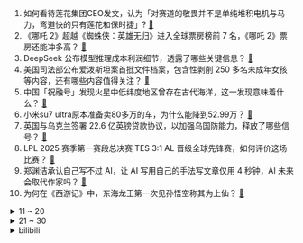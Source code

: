 1. 如何看待莲花集团CEO发文，认为「对赛道的敬畏并不是单纯堆积电机与马力，弯道快的只有莲花和保时捷」? [:link:](https://www.zhihu.com/question/13691384077)
2. 《哪吒 2》超越《蜘蛛侠：英雄无归》进入全球票房榜前 7 名，《哪吒 2》票房还能冲多高？ [:link:](https://www.zhihu.com/question/13711164774)
3. DeepSeek 公布模型推理成本利润细节，透露了哪些关键信息？ [:link:](https://www.zhihu.com/question/13730017341)
4. 美国司法部公布爱泼斯坦案首批文件档案，包含性剥削 250 多名未成年女孩等内容，还有哪些内容值得关注？ [:link:](https://www.zhihu.com/question/13612528698)
5. 中国「祝融号」发现火星中低纬度地区曾存在古代海洋，这一发现意味着什么？ [:link:](https://www.zhihu.com/question/13621337271)
6. 小米su7 ultra原本准备卖80多万的车，为什么能降到52.99万？ [:link:](https://www.zhihu.com/question/13619041106)
7. 英国与乌克兰签署 22.6 亿英镑贷款协议，以加强乌国防能力，释放了哪些信号？ [:link:](https://www.zhihu.com/question/13799166723)
8. LPL 2025 赛季第一赛段总决赛 TES 3:1 AL 晋级全球先锋赛，如何评价这场比赛？ [:link:](https://www.zhihu.com/question/13747104843)
9. 郑渊洁承认自己写不过 AI，让 AI 写用自己的手法写文章仅用 4 秒钟，AI 未来会取代作家吗？ [:link:](https://www.zhihu.com/question/13616094567)
10. 为何在《西游记》中，东海龙王第一次见孙悟空称其为上仙？ [:link:](https://www.zhihu.com/question/6707526939)
<details>
<summary>11 ~ 20</summary>

11. 泽连斯基已乘飞机离开美国抵达英国，美乌闹掰谁是最大赢家？此事对欧洲国家意味着什么？ [:link:](https://www.zhihu.com/question/13761644461)
12. 为什么李鸿章在《辛丑条约》上签“肃”呢？“肃”代表什么？ [:link:](https://www.zhihu.com/question/606492887)
13. 方大同被曝此前因出现（气胸）爆肺而数度住院，气胸对身体影响有多大？有哪些预防手段？ [:link:](https://www.zhihu.com/question/13735749077)
14. 经常点同一家外卖，商家会知道你是常客吗？ [:link:](https://www.zhihu.com/question/436152940)
15. 为什么《哪吒 2》比《哪吒 1》火？ [:link:](https://www.zhihu.com/question/11553068547)
16. 方大同和大 S 都长期素食，长期吃素会影响健康吗？应该怎样「科学吃素」？ [:link:](https://www.zhihu.com/question/13740868418)
17. 歌手方大同 2 月 21 日因病去世，享年 41 岁，你对他有哪些记忆？他有哪些打动你的音乐作品？ [:link:](https://www.zhihu.com/question/13734950445)
18. 如何看待胖东来创始人于东来宣布「决定在郑州开店」？会给郑州的商超行业带来哪些影响？ [:link:](https://www.zhihu.com/question/13089819134)
19. 如何看待英伟达第四财季超市场预期，但股价大跌？ [:link:](https://www.zhihu.com/question/13592759532)
20. 你们家车子最反人类的设计是什么？ [:link:](https://www.zhihu.com/question/415585044)
</details>
<details>
<summary>21 ~ 30</summary>

21. 网传优酷正进行电视剧集数变革，最多只能12集，如何看待这一传闻？若属实，将给影视市场带来哪些影响？ [:link:](https://www.zhihu.com/question/13658586246)
22. 24-25赛季NBA常规赛快船 102:106 湖人，如何评价这场比赛？ [:link:](https://www.zhihu.com/question/13725232354)
23. 澳大利亚的铁矿石到底是一个什么样的存在？ [:link:](https://www.zhihu.com/question/435393785)
24. GPT-4.5 的表现未能带来震撼，是否证明大模型的发展进入了瓶颈期？非推理模型是否还能有突破性提升？ [:link:](https://www.zhihu.com/question/13623202505)
25. 如何评价日本颁布《食料供給困難事態対策法》，在非战时状态启动食物配给制？ [:link:](https://www.zhihu.com/question/11258113096)
26. 如何看待王虹和 Joshua Zahl 在 arXiv 发布对三维挂谷（Kakeya）猜想的证明？ [:link:](https://www.zhihu.com/question/13416663153)
27. 微软推出广告测试版Office，你能接受办公软件有弹窗广告吗？ [:link:](https://www.zhihu.com/question/13563739213)
28. 最新国足大名单出炉，U20 小将王钰栋刘诚宇和归化球员侯永永入选，如何看待这一选择？ [:link:](https://www.zhihu.com/question/13666833465)
29. 新闻学专业 70% 学生在做自媒体，如何看待这种现象？ [:link:](https://www.zhihu.com/question/13359630417)
30. 如何评价动画片《BanG Dream! Ave Mujica》第九话? [:link:](https://www.zhihu.com/question/12185745265)
</details><details>
<summary>bilibili</summary>

</details>